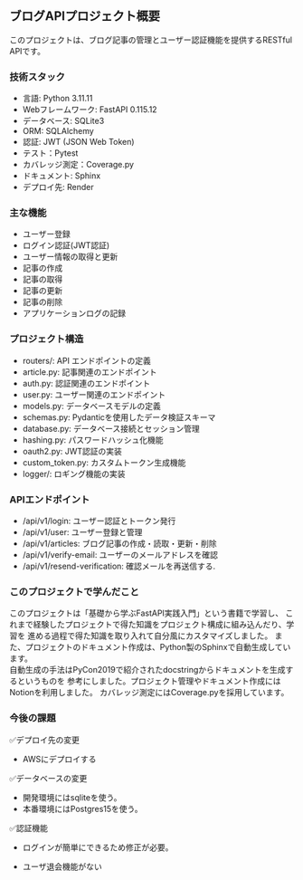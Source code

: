 ## ブログAPIプロジェクト概要
このプロジェクトは、ブログ記事の管理とユーザー認証機能を提供するRESTful APIです。


### 技術スタック
- 言語: Python 3.11.11
- Webフレームワーク: FastAPI 0.115.12
- データベース: SQLite3
- ORM: SQLAlchemy
- 認証: JWT (JSON Web Token)
- テスト：Pytest
- カバレッジ測定：Coverage.py
- ドキュメント: Sphinx
- デプロイ先: Render

### 主な機能
- ユーザー登録
- ログイン認証(JWT認証)
- ユーザー情報の取得と更新
- 記事の作成
- 記事の取得
- 記事の更新
- 記事の削除
- アプリケーションログの記録

### プロジェクト構造
- routers/: API エンドポイントの定義
- article.py: 記事関連のエンドポイント
- auth.py: 認証関連のエンドポイント
- user.py: ユーザー関連のエンドポイント
- models.py: データベースモデルの定義
- schemas.py: Pydanticを使用したデータ検証スキーマ
- database.py: データベース接続とセッション管理
- hashing.py: パスワードハッシュ化機能
- oauth2.py: JWT認証の実装
- custom_token.py: カスタムトークン生成機能
- logger/: ロギング機能の実装

### APIエンドポイント
- /api/v1/login: ユーザー認証とトークン発行
- /api/v1/user: ユーザー登録と管理
- /api/v1/articles: ブログ記事の作成・読取・更新・削除
- /api/v1/verify-email: ユーザーのメールアドレスを確認
- /api/v1/resend-verification: 確認メールを再送信する.

### このプロジェクトで学んだこと

このプロジェクトは「基礎から学ぶFastAPI実践入門」という書籍で学習し、
これまで経験したプロジェクトで得た知識をプロジェクト構成に組み込んだり、学習を
進める過程で得た知識を取り入れて自分風にカスタマイズしました。
また、プロジェクトのドキュメント作成は、Python製のSphinxで自動生成しています。  
自動生成の手法はPyCon2019で紹介されたdocstringからドキュメントを生成するというものを
参考にしました。プロジェクト管理やドキュメント作成にはNotionを利用しました。
カバレッジ測定にはCoverage.pyを採用しています。


### 今後の課題

✅デプロイ先の変更
- AWSにデプロイする

✅データベースの変更
- 開発環境にはsqliteを使う。
- 本番環境にはPostgres15を使う。

✅認証機能
- ログインが簡単にできるため修正が必要。

- ユーザ退会機能がない